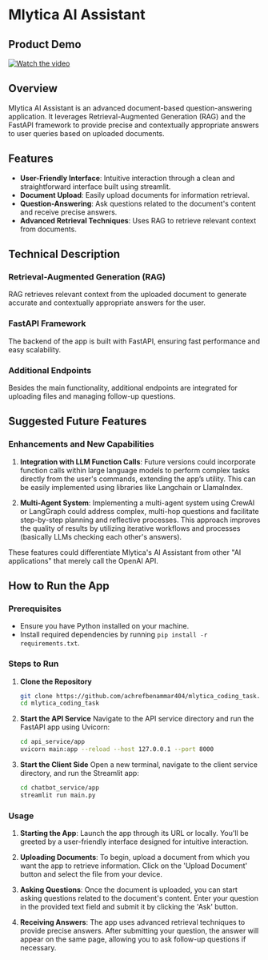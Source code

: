 # Mlytica AI Assistant

## Product Demo

[![Watch the video](https://via.placeholder.com/150)](https://drive.google.com/file/d/1dny0Z7wjFq9n0f2mO0PAQUaA5WLuhCvm/preview)

## Overview

Mlytica AI Assistant is an advanced document-based question-answering application. It leverages Retrieval-Augmented Generation (RAG) and the FastAPI framework to provide precise and contextually appropriate answers to user queries based on uploaded documents.

## Features

- **User-Friendly Interface**: Intuitive interaction through a clean and straightforward interface built using streamlit.
- **Document Upload**: Easily upload documents for information retrieval.
- **Question-Answering**: Ask questions related to the document's content and receive precise answers.
- **Advanced Retrieval Techniques**: Uses RAG to retrieve relevant context from documents.

## Technical Description

### Retrieval-Augmented Generation (RAG)
RAG retrieves relevant context from the uploaded document to generate accurate and contextually appropriate answers for the user.

### FastAPI Framework
The backend of the app is built with FastAPI, ensuring fast performance and easy scalability.

### Additional Endpoints
Besides the main functionality, additional endpoints are integrated for uploading files and managing follow-up questions.

## Suggested Future Features

### Enhancements and New Capabilities
1. **Integration with LLM Function Calls**: Future versions could incorporate function calls within large language models to perform complex tasks directly from the user's commands, extending the app’s utility. This can be easily implemented using libraries like Langchain or LlamaIndex.

2. **Multi-Agent System**: Implementing a multi-agent system using CrewAI or LangGraph could address complex, multi-hop questions and facilitate step-by-step planning and reflective processes. This approach improves the quality of results by utilizing iterative workflows and processes (basically LLMs checking each other's answers).

These features could differentiate Mlytica's AI Assistant from other "AI applications" that merely call the OpenAI API.

## How to Run the App

### Prerequisites

- Ensure you have Python installed on your machine.
- Install required dependencies by running `pip install -r requirements.txt`.

### Steps to Run

1. **Clone the Repository**
   ```bash
   git clone https://github.com/achrefbenammar404/mlytica_coding_task.git
   cd mlytica_coding_task
   ```

2. **Start the API Service**
   Navigate to the API service directory and run the FastAPI app using Uvicorn:
   ```bash
   cd api_service/app
   uvicorn main:app --reload --host 127.0.0.1 --port 8000
   ```

3. **Start the Client Side**
   Open a new terminal, navigate to the client service directory, and run the Streamlit app:
   ```bash
   cd chatbot_service/app
   streamlit run main.py
   ```

### Usage

1. **Starting the App**: Launch the app through its URL or locally. You'll be greeted by a user-friendly interface designed for intuitive interaction.

2. **Uploading Documents**: To begin, upload a document from which you want the app to retrieve information. Click on the 'Upload Document' button and select the file from your device.

3. **Asking Questions**: Once the document is uploaded, you can start asking questions related to the document's content. Enter your question in the provided text field and submit it by clicking the 'Ask' button.

4. **Receiving Answers**: The app uses advanced retrieval techniques to provide precise answers. After submitting your question, the answer will appear on the same page, allowing you to ask follow-up questions if necessary.
